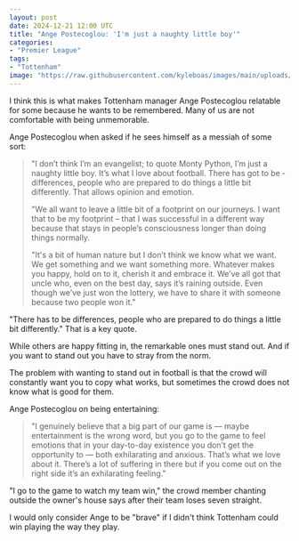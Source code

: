 ```yaml
---
layout: post
date: 2024-12-21 12:00 UTC
title: "Ange Postecoglou: 'I'm just a naughty little boy'"
categories:
- "Premier League"
tags:
- "Tottenham"
image: "https://raw.githubusercontent.com/kyleboas/images/main/uploads/2024/12/20/Image-20Dec2024_18:52:58.png"
---
```


I think this is what makes Tottenham manager Ange Postecoglou relatable for some because he wants to be remembered. Many of us are not comfortable with being unmemorable.

<!---more--->

Ange Postecoglou when asked if he sees himself as a messiah of some sort:

> "I don’t think I’m an evangelist; to quote Monty Python, I’m just a naughty ­little boy. It’s what I love about football. There has got to be ­differences, people who are prepared to do things a little bit differently. That allows opinion and emotion.
>
> "We all want to leave a little bit of a footprint on our journeys. I want that to be my footprint – that I was successful in a different way because that stays in people’s consciousness longer than doing things normally.
> 
> "It's a bit of human nature but I don’t think we know what we want. We get something and we want ­something more. Whatever makes you happy, hold on to it, ­cherish it and embrace it. We’ve all got that uncle who, even on the best day, says it’s raining outside. Even though we’ve just won the lottery, we have to share it with someone because two people won it."

"There has to be differences, people who are prepared to do things a little bit differently." That is a key quote.

While others are happy fitting in, the remarkable ones must stand out. And if you want to stand out you have to stray from the norm.

The problem with wanting to stand out in football is that the crowd will constantly want you to copy what works, but sometimes the crowd does not know what is good for them.

Ange Postecoglou on being entertaining:

> "I ­genuinely believe that a big part of our game is — maybe entertainment is the wrong word, but you go to the game to feel emotions that in your day-to-day existence you don’t get the opportunity to — both ­exhilarating and anxious. That’s what we love about it. There’s a lot of suffering in there but if you come out on the right side it’s an exhilarating feeling."

"I go to the game to watch my team win," the crowd member chanting outside the owner's house says after their team loses seven straight.

I would only consider Ange to be "brave" if I didn't think Tottenham could win playing the way they play.